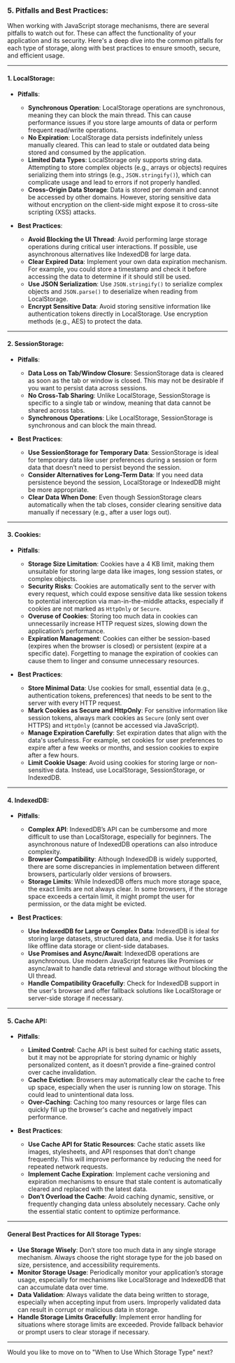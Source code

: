 ### 5. **Pitfalls and Best Practices**:

When working with JavaScript storage mechanisms, there are several pitfalls to watch out for. These can affect the functionality of your application and its security. Here's a deep dive into the common pitfalls for each type of storage, along with best practices to ensure smooth, secure, and efficient usage.

---

#### **1. LocalStorage**:

- **Pitfalls**:

  - **Synchronous Operation**: LocalStorage operations are synchronous, meaning they can block the main thread. This can cause performance issues if you store large amounts of data or perform frequent read/write operations.
  - **No Expiration**: LocalStorage data persists indefinitely unless manually cleared. This can lead to stale or outdated data being stored and consumed by the application.
  - **Limited Data Types**: LocalStorage only supports string data. Attempting to store complex objects (e.g., arrays or objects) requires serializing them into strings (e.g., `JSON.stringify()`), which can complicate usage and lead to errors if not properly handled.
  - **Cross-Origin Data Storage**: Data is stored per domain and cannot be accessed by other domains. However, storing sensitive data without encryption on the client-side might expose it to cross-site scripting (XSS) attacks.

- **Best Practices**:
  - **Avoid Blocking the UI Thread**: Avoid performing large storage operations during critical user interactions. If possible, use asynchronous alternatives like IndexedDB for large data.
  - **Clear Expired Data**: Implement your own data expiration mechanism. For example, you could store a timestamp and check it before accessing the data to determine if it should still be used.
  - **Use JSON Serialization**: Use `JSON.stringify()` to serialize complex objects and `JSON.parse()` to deserialize when reading from LocalStorage.
  - **Encrypt Sensitive Data**: Avoid storing sensitive information like authentication tokens directly in LocalStorage. Use encryption methods (e.g., AES) to protect the data.

---

#### **2. SessionStorage**:

- **Pitfalls**:

  - **Data Loss on Tab/Window Closure**: SessionStorage data is cleared as soon as the tab or window is closed. This may not be desirable if you want to persist data across sessions.
  - **No Cross-Tab Sharing**: Unlike LocalStorage, SessionStorage is specific to a single tab or window, meaning that data cannot be shared across tabs.
  - **Synchronous Operations**: Like LocalStorage, SessionStorage is synchronous and can block the main thread.

- **Best Practices**:
  - **Use SessionStorage for Temporary Data**: SessionStorage is ideal for temporary data like user preferences during a session or form data that doesn’t need to persist beyond the session.
  - **Consider Alternatives for Long-Term Data**: If you need data persistence beyond the session, LocalStorage or IndexedDB might be more appropriate.
  - **Clear Data When Done**: Even though SessionStorage clears automatically when the tab closes, consider clearing sensitive data manually if necessary (e.g., after a user logs out).

---

#### **3. Cookies**:

- **Pitfalls**:

  - **Storage Size Limitation**: Cookies have a 4 KB limit, making them unsuitable for storing large data like images, long session states, or complex objects.
  - **Security Risks**: Cookies are automatically sent to the server with every request, which could expose sensitive data like session tokens to potential interception via man-in-the-middle attacks, especially if cookies are not marked as `HttpOnly` or `Secure`.
  - **Overuse of Cookies**: Storing too much data in cookies can unnecessarily increase HTTP request sizes, slowing down the application’s performance.
  - **Expiration Management**: Cookies can either be session-based (expires when the browser is closed) or persistent (expire at a specific date). Forgetting to manage the expiration of cookies can cause them to linger and consume unnecessary resources.

- **Best Practices**:
  - **Store Minimal Data**: Use cookies for small, essential data (e.g., authentication tokens, preferences) that needs to be sent to the server with every HTTP request.
  - **Mark Cookies as Secure and HttpOnly**: For sensitive information like session tokens, always mark cookies as `Secure` (only sent over HTTPS) and `HttpOnly` (cannot be accessed via JavaScript).
  - **Manage Expiration Carefully**: Set expiration dates that align with the data's usefulness. For example, set cookies for user preferences to expire after a few weeks or months, and session cookies to expire after a few hours.
  - **Limit Cookie Usage**: Avoid using cookies for storing large or non-sensitive data. Instead, use LocalStorage, SessionStorage, or IndexedDB.

---

#### **4. IndexedDB**:

- **Pitfalls**:

  - **Complex API**: IndexedDB’s API can be cumbersome and more difficult to use than LocalStorage, especially for beginners. The asynchronous nature of IndexedDB operations can also introduce complexity.
  - **Browser Compatibility**: Although IndexedDB is widely supported, there are some discrepancies in implementation between different browsers, particularly older versions of browsers.
  - **Storage Limits**: While IndexedDB offers much more storage space, the exact limits are not always clear. In some browsers, if the storage space exceeds a certain limit, it might prompt the user for permission, or the data might be evicted.

- **Best Practices**:
  - **Use IndexedDB for Large or Complex Data**: IndexedDB is ideal for storing large datasets, structured data, and media. Use it for tasks like offline data storage or client-side databases.
  - **Use Promises and Async/Await**: IndexedDB operations are asynchronous. Use modern JavaScript features like Promises or async/await to handle data retrieval and storage without blocking the UI thread.
  - **Handle Compatibility Gracefully**: Check for IndexedDB support in the user's browser and offer fallback solutions like LocalStorage or server-side storage if necessary.

---

#### **5. Cache API**:

- **Pitfalls**:

  - **Limited Control**: Cache API is best suited for caching static assets, but it may not be appropriate for storing dynamic or highly personalized content, as it doesn’t provide a fine-grained control over cache invalidation.
  - **Cache Eviction**: Browsers may automatically clear the cache to free up space, especially when the user is running low on storage. This could lead to unintentional data loss.
  - **Over-Caching**: Caching too many resources or large files can quickly fill up the browser's cache and negatively impact performance.

- **Best Practices**:
  - **Use Cache API for Static Resources**: Cache static assets like images, stylesheets, and API responses that don’t change frequently. This will improve performance by reducing the need for repeated network requests.
  - **Implement Cache Expiration**: Implement cache versioning and expiration mechanisms to ensure that stale content is automatically cleared and replaced with the latest data.
  - **Don’t Overload the Cache**: Avoid caching dynamic, sensitive, or frequently changing data unless absolutely necessary. Cache only the essential static content to optimize performance.

---

#### **General Best Practices for All Storage Types**:

- **Use Storage Wisely**: Don’t store too much data in any single storage mechanism. Always choose the right storage type for the job based on size, persistence, and accessibility requirements.
- **Monitor Storage Usage**: Periodically monitor your application’s storage usage, especially for mechanisms like LocalStorage and IndexedDB that can accumulate data over time.
- **Data Validation**: Always validate the data being written to storage, especially when accepting input from users. Improperly validated data can result in corrupt or malicious data in storage.
- **Handle Storage Limits Gracefully**: Implement error handling for situations where storage limits are exceeded. Provide fallback behavior or prompt users to clear storage if necessary.

---

Would you like to move on to "When to Use Which Storage Type" next?

